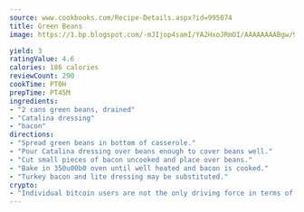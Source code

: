 ```yaml
---
source: www.cookbooks.com/Recipe-Details.aspx?id=995074
title: Green Beans
image: https://1.bp.blogspot.com/-mJIjop4samI/YA2HxoJRmOI/AAAAAAAABgw/9Q6cN5purxQQ0M3111-VxRXtHYk4x987wCLcBGAsYHQ/s320/19.png

yield: 3
ratingValue: 4.6
calories: 186 calories
reviewCount: 290
cookTime: PT0H
prepTime: PT45M
ingredients:
- "2 cans green beans, drained"
- "Catalina dressing"
- "bacon"
directions:
- "Spread green beans in bottom of casserole."
- "Pour Catalina dressing over beans enough to cover beans well."
- "Cut small pieces of bacon uncooked and place over beans."
- "Bake in 350u00b0 oven until well heated and bacon is cooked."
- "Turkey bacon and lite dressing may be substituted."
crypto:
- "Individual bitcoin users are not the only driving force in terms of securing the bitcoin network."
---
```

